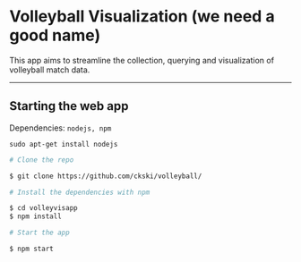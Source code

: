 # Volleyball Visualization (we need a good name)

This app aims to streamline the collection, querying and visualization of volleyball match data.

---

## Starting the web app

Dependencies: `nodejs, npm`

`sudo apt-get install nodejs`

``` bash
# Clone the repo

$ git clone https://github.com/ckski/volleyball/

# Install the dependencies with npm

$ cd volleyvisapp
$ npm install

# Start the app

$ npm start

```
